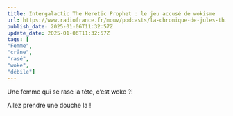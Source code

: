 ```yaml
---
title: Intergalactic The Heretic Prophet : le jeu accusé de wokisme
url: https://www.radiofrance.fr/mouv/podcasts/la-chronique-de-jules-thiebaut/la-chronique-de-jules-thiebaut-du-mardi-17-decembre-2024-2792699
publish_date: 2025-01-06T11:32:57Z
update_date: 2025-01-06T11:32:57Z
tags: [
"Femme",
"crâne",
"rasé",
"woke",
"débile"]
---
```


Une femme qui se rase la tête, c’est woke ?!

Allez prendre une douche la !
